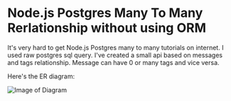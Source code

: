 # Node.js Postgres Many To Many Rerlationship without using ORM

It's very hard to get Node.js Postgres many to many tutorials on internet. I used raw postgres sql query. I've created a small api based on messages and tags relationship. Message can have 0 or many tags and vice versa.

Here's the ER diagram:

![Image of Diagram](https://www.dropbox.com/s/8ule41ru6e44u4l/Diagram.png?dl=0)
  
